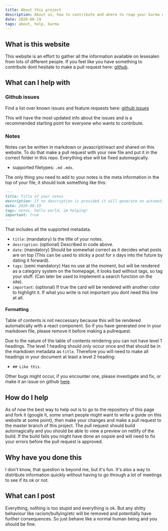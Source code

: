 ```yaml
---
title: About this project
description: About us, how to contribute and where to reap your karma earned
date: 2020-08-19
tags: about, help, karma
---
```

## What is this website

This website is an effort to gather all the information available on lesesalen from lots of different people. If you feel like you have something to contribute dont hesitate to make a pull request here: [github](https://github.com/lesesalen/lesesalen).

## What can I help with

### Github issues

Find a list over known issues and feature requests here: [github issues](https://github.com/lesesalen/lesesalen/issues)

This will have the most updated info about the issues and is a recommended starting point for everyone who wants to contribute.

### Notes

Notes can be written in markdown or javascript/react and shared on this website. To do that make a pull request with your new file and put it in the correct folder in this repo. Everything else will be fixed automagically.

- supported filetypes: `.md` `.mdx`.

The only thing you need to add to your notes is the meta information in the top of your file, it should look something like this:

```markdown
---
title: Title of your notes
description: If no description is provided it will generate an automatic excerpt of your notes
date: 2020-08-19
tags: notes, hello world, im helping!
important: true
---
```

That includes all the supported metadata.

- `title`: (mandatory) Is the title of your notes.
- `description`: (optional) Described in code above.
- `date`: (mandatory) Should be somewhat correct as it decides what posts are on top (This can be used to sticky a post for x days into the future by dating it forward).
- `tags`: (semi mandatory) Has no use at the moment, but will be rendered as a category system on the homepage, it looks bad without tags, so tag your stuff. (Can later be used to implement a search function on the site).
- `important`: (optional) If true the card will be rendered with another color to highlight it. If what you write is not important you dont need this line at all.

#### Formatting

Table of contents is not neccessary because this will be rendered automatically with a react component. So if you have generated one in your markdown file, please remove it before making a pullrequest.

Due to the nature of the table of contents rendering you can not have level 1 headings. The level 1 heading should only occur once and that should be in the markdown metadata as `title`. Therefore you will need to make all headings in your document at least a level 2 heading:

- `## Like this`.

Other bugs might occur, if you encounter one, please investigate and fix, or make it an issue on github [here](https://github.com/mrboen94/lesesalen/issues).

## How do I help

As of now the best way to help out is to go to the repository of this page and fork it (google it, some smart people might want to write a guide on this website at some point), then make your changes and make a pull request to the master branch of this project. The pull request should build automagically and you should be able to view a preview on netlify of the build. If the build fails you might have done an oopsie and will need to fix your errors before the pull request is approved.

## Why have you done this

I don't know, that question is beyond me, but it's fun. It's also a way to distribute information quickly without having to go through a lot of meetings to see if its ok or not.

## What can I post

Everything, nothing is too stupid and everything is ok. But any shitty behaviour like racism/bullying/etc will be removed and potentially have further consequences. So just behave like a normal human being and you should be fine.
